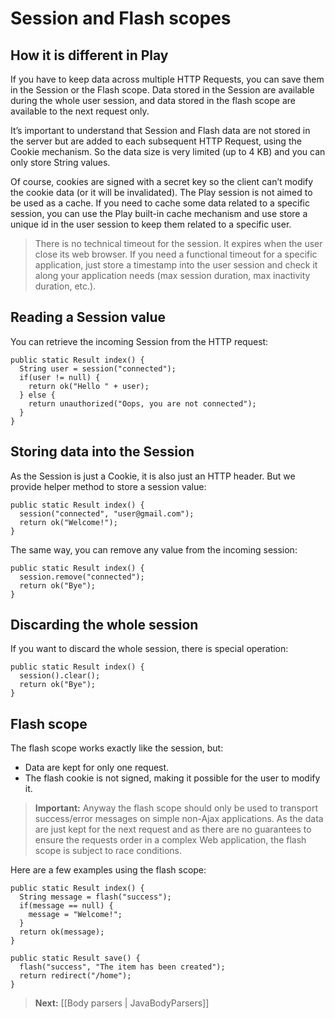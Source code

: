 # Session and Flash scopes

## How it is different in Play

If you have to keep data across multiple HTTP Requests, you can save them in the Session or the Flash scope. Data stored in the Session are available during the whole user session, and data stored in the flash scope are available to the next request only.

It’s important to understand that Session and Flash data are not stored in the server but are added to each subsequent HTTP Request, using the Cookie mechanism. So the data size is very limited (up to 4 KB) and you can only store String values.

Of course, cookies are signed with a secret key so the client can’t modify the cookie data (or it will be invalidated). The Play session is not aimed to be used as a cache. If you need to cache some data related to a specific session, you can use the Play built-in cache mechanism and use store a unique id in the user session to keep them related to a specific user.

> There is no technical timeout for the session. It expires when the user close its web browser. If you need a functional timeout for a specific application, just store a timestamp into the user session and check it along your application needs (max session duration, max inactivity duration, etc.).

## Reading a Session value

You can retrieve the incoming Session from the HTTP request:

```
public static Result index() {
  String user = session("connected");
  if(user != null) {
    return ok("Hello " + user);
  } else {
    return unauthorized("Oops, you are not connected");
  }
}
```

## Storing data into the Session

As the Session is just a Cookie, it is also just an HTTP header. But we provide helper method to store a session value:

```
public static Result index() {
  session("connected", "user@gmail.com");
  return ok("Welcome!");
}
```

The same way, you can remove any value from the incoming session:

```
public static Result index() {
  session.remove("connected");
  return ok("Bye");
}
```

## Discarding the whole session

If you want to discard the whole session, there is special operation:

```
public static Result index() {
  session().clear();
  return ok("Bye");
}
```

## Flash scope

The flash scope works exactly like the session, but:

- Data are kept for only one request.
- The flash cookie is not signed, making it possible for the user to modify it.

> **Important:** Anyway the flash scope should only be used to transport success/error messages on simple non-Ajax applications. As the data are just kept for the next request and as there are no guarantees to ensure the requests order in a complex Web application, the flash scope is subject to race conditions.

Here are a few examples using the flash scope:

```
public static Result index() {
  String message = flash("success");
  if(message == null) {
    message = "Welcome!";
  }
  return ok(message);
}

public static Result save() {
  flash("success", "The item has been created");
  return redirect("/home");
}
```

> **Next:** [[Body parsers | JavaBodyParsers]]